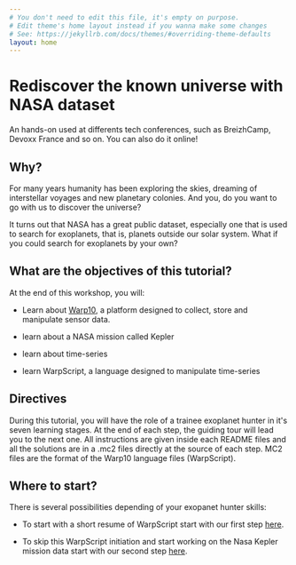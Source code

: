 ```yaml
---
# You don't need to edit this file, it's empty on purpose.
# Edit theme's home layout instead if you wanna make some changes
# See: https://jekyllrb.com/docs/themes/#overriding-theme-defaults
layout: home
---
```

# Rediscover the known universe with NASA dataset

An hands-on used at differents tech conferences, such as BreizhCamp, Devoxx France and so on. You can also do it online!

## Why?

For many years humanity has been exploring the skies, dreaming of interstellar voyages and new planetary colonies. And you, do you want to go with us to discover the universe?

It turns out that NASA has a great public dataset, especially one that is used to search for exoplanets, that is, planets outside our solar system. What if you could search for exoplanets by your own?

## What are the objectives of this tutorial?

At the end of this workshop, you will:

* Learn about [Warp10](http://warp10.io), a platform designed to collect, store and manipulate sensor data.

* learn about a NASA mission called Kepler

* learn about time-series

* learn WarpScript, a language designed to manipulate time-series

## Directives

During this tutorial, you will have the role of a trainee exoplanet hunter in it's seven learning stages. At the end of each step, the guiding tour will lead you to the next one. All instructions are given inside each README files and all the solutions are in a .mc2 files directly at the source of each step. MC2 files are the format of the Warp10 language files (WarpScript).

## Where to start?

There is several possibilities depending of your exopanet hunter skills:

* To start with a short resume of WarpScript start with our first step [here](./step-1-WarpScript/1.1-Getting-started-with-WarpScript/).

* To skip this WarpScript initiation and start working on the Nasa Kepler mission data start with our second step [here](/step-2-Keplers-Data/2.1-Did-you-said-Time-Series/).